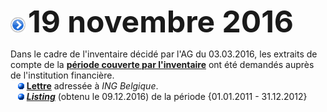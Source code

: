 ![](item.png) <font size="14px"><b>19 novembre 2016</b></font>

Dans le cadre de l'inventaire décidé par l'AG du 03.03.2016, les extraits de compte de la [**période couverte par l'inventaire**](https://sites.google.com/site/brab80invent2016/page-1) ont été demandés auprès de l'institution financière.   
&nbsp;&nbsp;&nbsp;![](blue_bullet.gif)&nbsp;[**Lettre**](https://drive.google.com/file/d/0B_p7giU0NqM8aGF0bGtuaUE1eGc) adressée à _ING Belgique_.   
&nbsp;&nbsp;&nbsp;![](blue_bullet.gif)&nbsp;[**_Listing_**](https://drive.google.com/open?id=0B_p7giU0NqM8bXZqSnV5U0ZoRzA) (obtenu le 09.12.2016) de la période {01.01.2011 - 31.12.2012}

